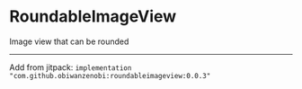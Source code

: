 # RoundableImageView
Image view that can be rounded

<hr/>

Add from jitpack:
```implementation "com.github.obiwanzenobi:roundableimageview:0.0.3"```
